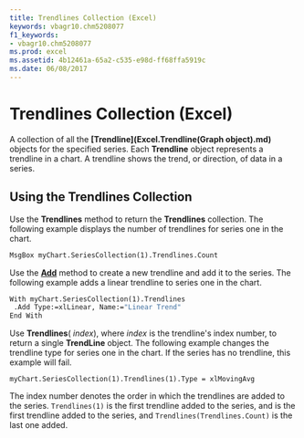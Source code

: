 ```yaml
---
title: Trendlines Collection (Excel)
keywords: vbagr10.chm5208077
f1_keywords:
- vbagr10.chm5208077
ms.prod: excel
ms.assetid: 4b12461a-65a2-c535-e98d-ff68ffa5919c
ms.date: 06/08/2017
---
```



# Trendlines Collection (Excel)

A collection of all the  **[Trendline](Excel.Trendline(Graph object).md)** objects for the specified series. Each  **Trendline** object represents a trendline in a chart. A trendline shows the trend, or direction, of data in a series.


## Using the Trendlines Collection

Use the  **Trendlines** method to return the **Trendlines** collection. The following example displays the number of trendlines for series one in the chart.


```vb
MsgBox myChart.SeriesCollection(1).Trendlines.Count
```

Use the  **[Add](Excel.Add.md)** method to create a new trendline and add it to the series. The following example adds a linear trendline to series one in the chart.




```vb
With myChart.SeriesCollection(1).Trendlines 
 .Add Type:=xlLinear, Name:="Linear Trend" 
End With
```

Use  **Trendlines**( _index_), where  _index_ is the trendline's index number, to return a single **TrendLine** object. The following example changes the trendline type for series one in the chart. If the series has no trendline, this example will fail.




```
myChart.SeriesCollection(1).Trendlines(1).Type = xlMovingAvg
```

The index number denotes the order in which the trendlines are added to the series.  `Trendlines(1)` is the first trendline added to the series, and is the first trendline added to the series, and `Trendlines(Trendlines.Count)` is the last one added.


